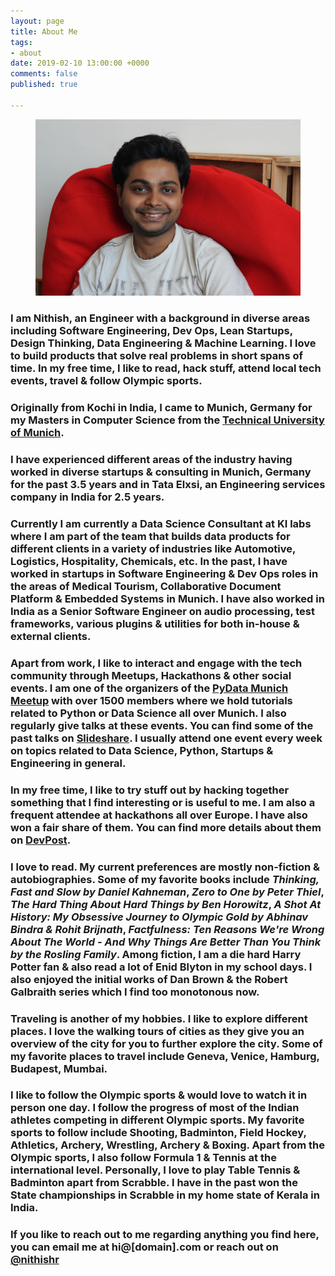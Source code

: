 ```yaml
---
layout: page
title: About Me
tags:
- about
date: 2019-02-10 13:00:00 +0000
comments: false
published: true

---
```

<figure>
	<img src="assets/img/pic.jpg">
</figure>

### I am Nithish, an Engineer with a background in diverse areas including Software Engineering, Dev Ops, Lean Startups, Design Thinking, Data Engineering & Machine Learning.  I love to build products that solve real problems in short spans of time. In my free time, I like to read, hack stuff, attend local tech events, travel & follow Olympic sports.

### Originally from Kochi in India, I came to Munich, Germany for my Masters in Computer Science from the [Technical University of Munich](https://www.in.tum.de/en/cover-page/). 

### I have experienced different areas of the industry having worked in diverse startups & consulting in Munich, Germany for the past 3.5 years and in Tata Elxsi, an Engineering services company in India for 2.5 years. 

### Currently I am currently a Data Science Consultant at KI labs where I am part of the team that builds data products for different clients in a variety of industries like Automotive, Logistics, Hospitality, Chemicals, etc.  In the past, I have worked in startups in Software Engineering & Dev Ops roles in the areas of Medical Tourism, Collaborative Document Platform & Embedded Systems in Munich. I have also worked in India as a Senior Software Engineer on audio processing, test frameworks, various plugins & utilities for both in-house & external clients.

### Apart from work, I like to interact and engage with the tech community through Meetups, Hackathons & other social events. I am one of the organizers of the [PyData Munich Meetup](https://www.meetup.com/PyData-Munchen/) with over 1500 members where we hold tutorials related to Python or Data Science all over Munich. I also regularly give talks at these events. You can find some of the past talks on [Slideshare](https://www.slideshare.net/nithishrw). I usually attend one event every week on topics related to Data Science, Python, Startups & Engineering in general.

### In my free time, I like to try stuff out by hacking together something that I find interesting or is useful to me. I am also a frequent attendee at hackathons all over Europe. I have also won a fair share of them. You can find more details about them on [DevPost](https://devpost.com/nithishr).

### I love to read. My current preferences are mostly non-fiction & autobiographies. Some of my favorite books include _Thinking, Fast and Slow by Daniel Kahneman_, _Zero to One by Peter Thiel_, _The Hard Thing About Hard Things by Ben Horowitz_, _A Shot At History: My Obsessive Journey to Olympic Gold by Abhinav Bindra & Rohit Brijnath_, _Factfulness: Ten Reasons We're Wrong About The World - And Why Things Are Better Than You Think by the Rosling Family_. Among fiction, I am a die hard Harry Potter fan & also read a lot of Enid Blyton in my school days. I also enjoyed the initial works of Dan Brown & the Robert Galbraith series which I find too monotonous now.

### Traveling is another of my hobbies. I like to explore different places. I love the walking tours of cities as they give you an overview of the city for you to further explore the city. Some of my favorite places to travel include Geneva, Venice, Hamburg, Budapest, Mumbai. 

### I like to follow the Olympic sports & would love to watch it in person one day. I follow the progress of most of the Indian athletes competing in different Olympic sports. My favorite sports to follow include Shooting, Badminton, Field Hockey, Athletics, Archery, Wrestling, Archery & Boxing. Apart from the Olympic sports, I also follow Formula 1 & Tennis at the international level. Personally, I love to play Table Tennis & Badminton apart from Scrabble. I have in the past won the State championships in Scrabble in my home state of Kerala in India.

### If you like to reach out to me regarding anything you find here, you can email me at hi@[domain].com or reach out on [@nithishr](https://twitter.com/nithishr)
